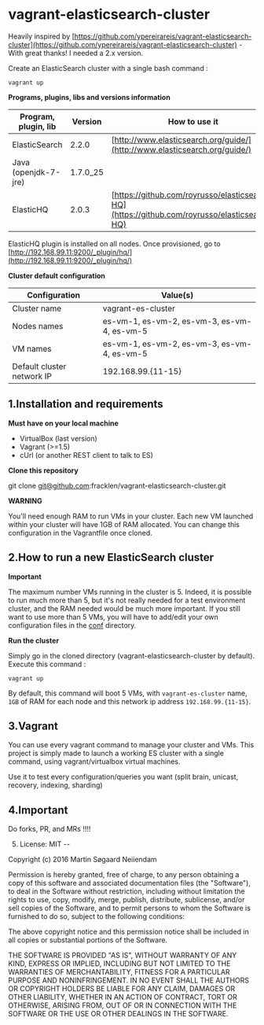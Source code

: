 vagrant-elasticsearch-cluster
=============================

Heavily inspired by [https://github.com/ypereirareis/vagrant-elasticsearch-cluster](https://github.com/ypereirareis/vagrant-elasticsearch-cluster) - With great thanks! I needed a 2.x version.

Create an ElasticSearch cluster with a single bash command :

```
vagrant up
```

**Programs, plugins, libs and versions information**

| Program, plugin, lib              | Version     | How to use it                             |
| --------------------------------- | ----------- | ----------------------------------------- |
| ElasticSearch                     | 2.2.0       | [http://www.elasticsearch.org/guide/](http://www.elasticsearch.org/guide/) |
| Java (openjdk-7-jre)              | 1.7.0_25    |                                           |
| ElasticHQ                         | 2.0.3       | [https://github.com/royrusso/elasticsearch-HQ](https://github.com/royrusso/elasticsearch-HQ) |

ElasticHQ plugin is installed on all nodes. Once provisioned, go to [http://192.168.99.11:9200/_plugin/hq/](http://192.168.99.11:9200/_plugin/hq/)

**Cluster default configuration**

| Configuration              |  Value(s)                                            |
| -------------------------- | ---------------------------------------------------- |
| Cluster name               | vagrant-es-cluster                           |
| Nodes names                | es-vm-1, es-vm-2, es-vm-3, es-vm-4, es-vm-5 |
| VM names                   | es-vm-1, es-vm-2, es-vm-3, es-vm-4, es-vm-5|
| Default cluster network IP | 192.168.99.{11-15} |


1.Installation and requirements
--

**Must have on your local machine**

* VirtualBox (last version)
* Vagrant (>=1.5)
* cUrl (or another REST client to talk to ES)

**Clone this repository**

git clone git@github.com:fracklen/vagrant-elasticsearch-cluster.git

**WARNING**

You'll need enough RAM to run VMs in your cluster.
Each new VM launched within your cluster will have 1GB of RAM allocated.
You can change this configuration in the Vagrantfile once cloned.

2.How to run a new ElasticSearch cluster
--

**Important**

The maximum number VMs running in the cluster is 5.
Indeed, it is possible to run much more than 5, but it's not really needed for a test environment cluster,
and the RAM needed would be much more important.
If you still want to use more than 5 VMs,
you will have to add/edit your own configuration files in the [conf](conf) directory.

**Run the cluster**

Simply go in the cloned directory (vagrant-elasticsearch-cluster by default).
Execute this command :

```
vagrant up
```

By default, this command will boot 5 VMs, with `vagrant-es-cluster` name, `1GB` of RAM for each node and this network ip address `192.168.99.{11-15}`.

3.Vagrant
--

You can use every vagrant command to manage your cluster and VMs.
This project is simply made to launch a working ES cluster with a single command, using vagrant/virtualbox virtual machines.

Use it to test every configuration/queries you want (split brain, unicast, recovery, indexing, sharding)

4.Important
--

Do forks, PR, and MRs !!!!

5. License: MIT
--

Copyright (c) 2016 Martin Søgaard Neiiendam


Permission is hereby granted, free of charge, to any person obtaining a copy of this software and associated documentation files (the "Software"), to deal in the Software without restriction, including without limitation the rights to use, copy, modify, merge, publish, distribute, sublicense, and/or sell copies of the Software, and to permit persons to whom the Software is furnished to do so, subject to the following conditions:

The above copyright notice and this permission notice shall be included in all copies or substantial portions of the Software.

THE SOFTWARE IS PROVIDED "AS IS", WITHOUT WARRANTY OF ANY KIND, EXPRESS OR IMPLIED, INCLUDING BUT NOT LIMITED TO THE WARRANTIES OF MERCHANTABILITY, FITNESS FOR A PARTICULAR PURPOSE AND NONINFRINGEMENT. IN NO EVENT SHALL THE AUTHORS OR COPYRIGHT HOLDERS BE LIABLE FOR ANY CLAIM, DAMAGES OR OTHER LIABILITY, WHETHER IN AN ACTION OF CONTRACT, TORT OR OTHERWISE, ARISING FROM, OUT OF OR IN CONNECTION WITH THE SOFTWARE OR THE USE OR OTHER DEALINGS IN THE SOFTWARE.
